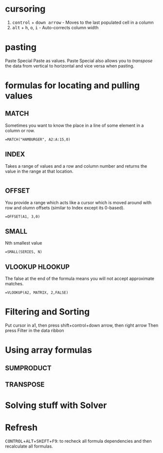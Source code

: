 # cursoring
1. <kbd>control</kbd> + <kbd>down arrow</kbd> - Moves to the last populated cell in a column
2. <kbd>alt</kbd> + <kbd>h</kbd>, <kbd>o</kbd>, <kbd>i</kbd> - Auto-corrects column width

# pasting 
Paste Special
Paste as values. 
Paste Special also allows you to _transpose_ the data from vertical to horizontal and vice versa when pasting. 

# formulas for locating and pulling values
## MATCH
Sometimes you want to know the place in a line of some element in a column or row. 
```
=MATCH("HAMBURGER", A2:A:15,0)
```

## INDEX
Takes a range of values and a row and column number and returns the value in the range at that location. 
```

```

## OFFSET 
You provide a range which acts like a cursor which is moved around with row and olumn offsets (similar to Index except its 0-based).
```
=OFFSET(A1, 3,0)
```

## SMALL
Nth smallest value
```
=SMALL(SERIES, N)
```

## VLOOKUP HLOOKUP
The false at the end of the formula means you will not accept approximate matches. 
```
=VLOOKUP(A2, MATRIX, 2,FALSE)
```

# Filtering and Sorting
Put cursor in a1, then press shift+control+down arrow, then right arrow 
Then press Filter in the data ribbon

# Using array formulas
## SUMPRODUCT
## TRANSPOSE

# Solving stuff with Solver

# Refresh
<kbd>CONTROL</kbd>+<kbd>ALT</kbd>+<kbd>SHIFT</kbd>+<kbd>F9</kbd>:  to recheck all formula dependencies and then recalculate all formulas.
